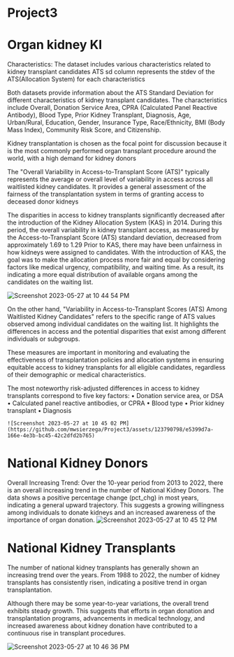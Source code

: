 # Project3
 # Organ kidney KI
Characteristics: The dataset includes various characteristics related to kidney transplant candidates
ATS sd column represents the stdev of the ATS(Allocation System) for each characteristics

Both datasets provide information about the ATS Standard Deviation for different characteristics of kidney transplant candidates. The characteristics include Overall, Donation Service Area, CPRA (Calculated Panel Reactive Antibody), Blood Type, Prior Kidney Transplant, Diagnosis, Age, Urban/Rural, Education, Gender, Insurance Type, Race/Ethnicity, BMI (Body Mass Index), Community Risk Score, and Citizenship.

Kidney transplantation is chosen as the focal point for discussion because it is the most commonly performed organ transplant procedure around the  world, with a high demand for kidney donors

The "Overall Variability in Access-to-Transplant Score (ATS)" typically represents the average or overall level of variability in access across all waitlisted kidney candidates. It provides a general assessment of the fairness of the transplantation system in terms of granting access to deceased donor kidneys

The disparities in access to kidney transplants significantly decreased after the introduction of the Kidney Allocation System (KAS) in 2014. During this period, the overall variability in kidney transplant access, as measured by the Access-to-Transplant Score (ATS) standard deviation, decreased from approximately 1.69 to 1.29 Prior to KAS, there may have been unfairness in how kidneys were assigned to candidates. With the introduction of KAS, the goal was to make the allocation process more fair and equal by considering factors like medical urgency, compatibility, and waiting time. As a result, its indicating a more equal distribution of available organs among the candidates on the waiting list.

![Screenshot 2023-05-27 at 10 44 54 PM](https://github.com/mwsierzega/Project3/assets/123790798/264ae924-84e3-416a-a58e-8e76276c3db1)



On the other hand, "Variability in Access-to-Transplant Scores (ATS) Among Waitlisted Kidney Candidates" refers to the specific range of ATS values observed among individual candidates on the waiting list. It highlights the differences in access and the potential disparities that exist among different individuals or subgroups.

These measures are important in monitoring and evaluating the effectiveness of transplantation policies and allocation systems in ensuring equitable access to kidney transplants for all eligible candidates, regardless of their demographic or medical characteristics.

The most noteworthy risk-adjusted differences in access to kidney transplants correspond to five key factors:
	•	Donation service area, or DSA
	•	Calculated panel reactive antibodies, or CPRA
	•	Blood type
	•	Prior kidney transplant
	•	Diagnosis
	
	![Screenshot 2023-05-27 at 10 45 02 PM](https://github.com/mwsierzega/Project3/assets/123790798/e5399d7a-166e-4e3b-bc45-42c2dfd2b765)

	
	
	

# National Kidney Donors

Overall Increasing Trend: Over the 10-year period from 2013 to 2022, there is an overall increasing trend in the number of National Kidney Donors. The data shows a positive percentage change (pct_chg) in most years, indicating a general upward trajectory. This suggests a growing willingness among individuals to donate kidneys and an increased awareness of the importance of organ donation.
 ![Screenshot 2023-05-27 at 10 45 12 PM](https://github.com/mwsierzega/Project3/assets/123790798/501c69f0-5b47-458f-877c-e97a43c114e5)




 # National Kidney Transplants 

 The number of national kidney transplants has generally shown an increasing trend over the years. From 1988 to 2022, the number of kidney transplants has consistently risen, indicating a positive trend in organ transplantation.

 Although there may be some year-to-year variations, the overall trend exhibits steady growth. This suggests that efforts in organ donation and transplantation programs, advancements in medical technology, and increased awareness about kidney donation have contributed to a continuous rise in transplant procedures.
 
 ![Screenshot 2023-05-27 at 10 46 36 PM](https://github.com/mwsierzega/Project3/assets/123790798/0fb96688-1ebc-4389-b50e-0aafd70169c3)

 
 
 
